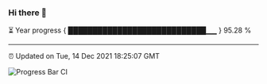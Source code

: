 ### Hi there 👋

⏳ Year progress { ████████████████████████████▁▁ } 95.28 %

---

⏰ Updated on Tue, 14 Dec 2021 18:25:07 GMT

![Progress Bar CI](https://github.com/ZhaoGui/ZhaoGui/workflows/Progress%20Bar%20CI/badge.svg)

